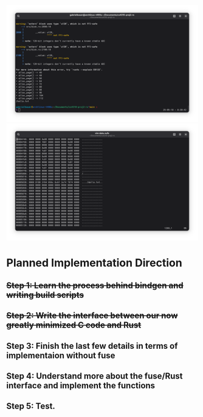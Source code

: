 ![](screen.png)
![](screen1.png)

# Planned Implementation Direction

## ~~Step 1: Learn the process behind bindgen and writing build scripts~~

## ~~Step 2: Write the interface between our now greatly minimized C code and Rust~~

## Step 3: Finish the last few details in terms of implementaion without fuse

## Step 4: Understand more about the fuse/Rust interface and implement the functions

## Step 5: Test.
